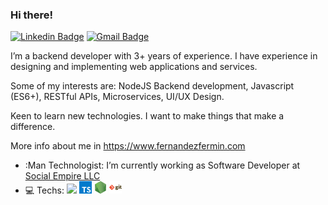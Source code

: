 ### Hi there!

[![Linkedin Badge](https://img.shields.io/badge/-LinkedIn-blue?style=flat-square&logo=Linkedin&logoColor=white&link=https://www.linkedin.com/in/fernandezfermin/)](https://www.linkedin.com/in/fernandezfermin/)
[![Gmail Badge](https://img.shields.io/badge/-Gmail-c14438?style=flat-square&logo=Gmail&logoColor=white&link=mailto:ferminfernandez97@gmail.com)](mailto:ferminfernandez97@gmail.com)


I’m a backend developer with 3+ years of experience. I have experience in designing and implementing web applications and services. 

Some of my interests are: NodeJS Backend development, Javascript (ES6+), RESTful APIs, Microservices, UI/UX Design. 

Keen to learn new technologies. I want to make things that make a difference.

More info about me in https://www.fernandezfermin.com

- :Man Technologist: I’m currently working as Software Developer at [Social Empire LLC](https://www.linkedin.com/company/social-empire-llc/)      
- :computer: Techs: <code><img height="20" src="https://raw.githubusercontent.com/jmnote/z-icons/master/svg/javascript.svg"></code>
<code><img height="20" src="https://raw.githubusercontent.com/github/explore/80688e429a7d4ef2fca1e82350fe8e3517d3494d/topics/typescript/typescript.png"></code>
<code><img height="20" src="https://raw.githubusercontent.com/github/explore/80688e429a7d4ef2fca1e82350fe8e3517d3494d/topics/nodejs/nodejs.png"></code>
<code><img height="20" src="https://raw.githubusercontent.com/github/explore/80688e429a7d4ef2fca1e82350fe8e3517d3494d/topics/git/git.png"></code>
